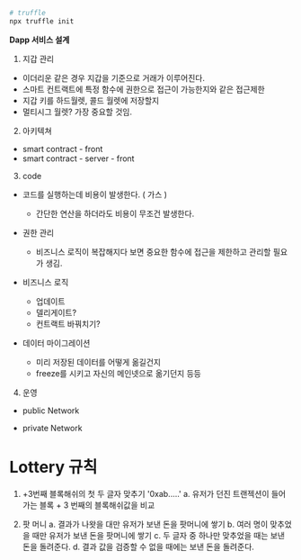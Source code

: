 ```sh
# truffle
npx truffle init
```

**Dapp 서비스 설계**
1. 지갑 관리
 - 이더리운 같은 경우 지갑을 기준으로 거래가 이루어진다.
 - 스마트 컨트랙트에 특정 함수에 권한으로 접근이 가능한지와 같은 접근제한
 - 지갑 키를 하드월렛, 콜드 월렛에 저장할지
 - 멀티시그 월렛?
 가장 중요할 것임.

2. 아키텍쳐
 * smart contract - front
 * smart contract - server - front

3. code
 * 코드를 실행하는데 비용이 발생한다. ( 가스 )
    - 간단한 연산을 하더라도 비용이 무조건 발생한다.
 * 권한 관리
    - 비즈니스 로직이 복잡해지다 보면 중요한 함수에 접근을 제한하고 관리할 필요가 생김.

 * 비즈니스 로직
    - 업데이트
    - 델리게이트?
    - 컨트랙트 바꿔치기?

 * 데이터 마이그레이션
    - 미리 저장된 데이터를 어떻게 옮길건지
    - freeze를 시키고 자신의 메인넷으로 옮기던지 등등

4. 운영
 * public Network

 * private Network

 # Lottery 규칙

 1. +3번째 블록해쉬의 첫 두 글자 맞추기 '0xab.....'
    a. 유저가 던진 트랜젝션이 들어가는 블록 + 3 번째의 블록해쉬값을 비교

 2. 팟 머니
    a. 결과가 나왓을 대만 유저가 보낸 돈을 팟머니에 쌓기
    b. 여러 명이 맞추었을 때만 유저가 보낸 돈을 팟머니에 쌓기
    c. 두 글자 중 하나만 맞추었을 때는 보낸 돈을 돌려준다.
    d. 결과 값을 검증할 수 없을 때에는 보낸 돈을 돌려준다.